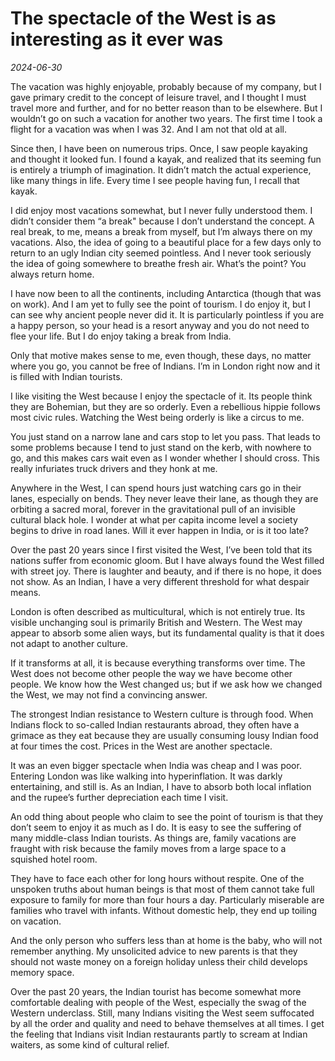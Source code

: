 # The spectacle of the West is as interesting as it ever was

*2024-06-30*

The vacation was highly enjoyable, probably because of my company, but I
gave primary credit to the concept of leisure travel, and I thought I
must travel more and further, and for no better reason than to be
elsewhere. But I wouldn’t go on such a vacation for another two years.
The first time I took a flight for a vacation was when I was 32. And I
am not that old at all.

Since then, I have been on numerous trips. Once, I saw people kayaking
and thought it looked fun. I found a kayak, and realized that its
seeming fun is entirely a triumph of imagination. It didn’t match the
actual experience, like many things in life. Every time I see people
having fun, I recall that kayak.

I did enjoy most vacations somewhat, but I never fully understood them.
I didn’t consider them “a break" because I don’t understand the concept.
A real break, to me, means a break from myself, but I’m always there on
my vacations. Also, the idea of going to a beautiful place for a few
days only to return to an ugly Indian city seemed pointless. And I never
took seriously the idea of going somewhere to breathe fresh air. What’s
the point? You always return home.

I have now been to all the continents, including Antarctica (though that
was on work). And I am yet to fully see the point of tourism. I do enjoy
it, but I can see why ancient people never did it. It is particularly
pointless if you are a happy person, so your head is a resort anyway and
you do not need to flee your life. But I do enjoy taking a break from
India.

Only that motive makes sense to me, even though, these days, no matter
where you go, you cannot be free of Indians. I’m in London right now and
it is filled with Indian tourists.

I like visiting the West because I enjoy the spectacle of it. Its people
think they are Bohemian, but they are so orderly. Even a rebellious
hippie follows most civic rules. Watching the West being orderly is like
a circus to me. 

You just stand on a narrow lane and cars stop to let you pass. That
leads to some problems because I tend to just stand on the kerb, with
nowhere to go, and this makes cars wait even as I wonder whether I
should cross. This really infuriates truck drivers and they honk at me.

Anywhere in the West, I can spend hours just watching cars go in their
lanes, especially on bends. They never leave their lane, as though they
are orbiting a sacred moral, forever in the gravitational pull of an
invisible cultural black hole. I wonder at what per capita income level
a society begins to drive in road lanes. Will it ever happen in India,
or is it too late?

Over the past 20 years since I first visited the West, I’ve been told
that its nations suffer from economic gloom. But I have always found the
West filled with street joy. There is laughter and beauty, and if there
is no hope, it does not show. As an Indian, I have a very different
threshold for what despair means.

London is often described as multicultural, which is not entirely true.
Its visible unchanging soul is primarily British and Western. The West
may appear to absorb some alien ways, but its fundamental quality is
that it does not adapt to another culture. 

If it transforms at all, it is because everything transforms over time.
The West does not become other people the way we have become other
people. We know how the West changed us; but if we ask how we changed
the West, we may not find a convincing answer.

The strongest Indian resistance to Western culture is through food. When
Indians flock to so-called Indian restaurants abroad, they often have a
grimace as they eat because they are usually consuming lousy Indian food
at four times the cost. Prices in the West are another spectacle. 

It was an even bigger spectacle when India was cheap and I was poor.
Entering London was like walking into hyperinflation. It was darkly
entertaining, and still is. As an Indian, I have to absorb both local
inflation and the rupee’s further depreciation each time I visit.

An odd thing about people who claim to see the point of tourism is that
they don’t seem to enjoy it as much as I do. It is easy to see the
suffering of many middle-class Indian tourists. As things are, family
vacations are fraught with risk because the family moves from a large
space to a squished hotel room. 

They have to face each other for long hours without respite. One of the
unspoken truths about human beings is that most of them cannot take full
exposure to family for more than four hours a day. Particularly
miserable are families who travel with infants. Without domestic help,
they end up toiling on vacation. 

And the only person who suffers less than at home is the baby, who will
not remember anything. My unsolicited advice to new parents is that they
should not waste money on a foreign holiday unless their child develops
memory space.

Over the past 20 years, the Indian tourist has become somewhat more
comfortable dealing with people of the West, especially the swag of the
Western underclass. Still, many Indians visiting the West seem
suffocated by all the order and quality and need to behave themselves at
all times. I get the feeling that Indians visit Indian restaurants
partly to scream at Indian waiters, as some kind of cultural relief.
